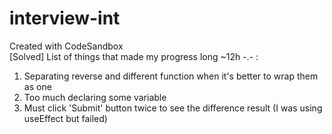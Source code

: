 # interview-int
Created with CodeSandbox <br /> 
[Solved] List of things that made my progress long ~12h -.- :
1. Separating reverse and different function when it's better to wrap them as one
2. Too much declaring some variable
3. Must click 'Submit' button twice to see the difference result (I was using useEffect but failed)
